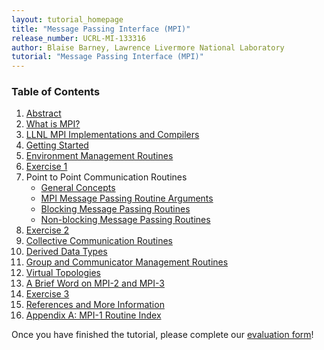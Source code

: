 ```yaml
---
layout: tutorial_homepage
title: "Message Passing Interface (MPI)"
release_number: UCRL-MI-133316
author: Blaise Barney, Lawrence Livermore National Laboratory
tutorial: "Message Passing Interface (MPI)"
---
```


### Table of Contents

1. [Abstract](abstract)
2. [What is MPI?](what_is_mpi)
3. [LLNL MPI Implementations and Compilers](implementations)
4. [Getting Started](getting_started)
5. [Environment Management Routines](environment_management_routines)
6. [Exercise 1](exercise_1)
7. Point to Point Communication Routines
    * [General Concepts](general_concepts)
    * [MPI Message Passing Routine Arguments](routine_args)
    * [Blocking Message Passing Routines](blocking)
    * [Non-blocking Message Passing Routines](non_blocking)
8. [Exercise 2](exercise_2)
9. [Collective Communication Routines](collective_communication_routines)
10. [Derived Data Types](derived_data_type)
11. [Group and Communicator Management Routines](management_routines)
12. [Virtual Topologies](virtual_topologies)
13. [A Brief Word on MPI-2 and MPI-3](mpi2_mpi3)
14. [Exercise 3](exercise_3)
15. [References and More Information](references)
16. [Appendix A: MPI-1 Routine Index](appendix_a)

Once you have finished the tutorial, please complete our [evaluation form](https://hpc.llnl.gov/training/tutorials/evaluation-form)!
